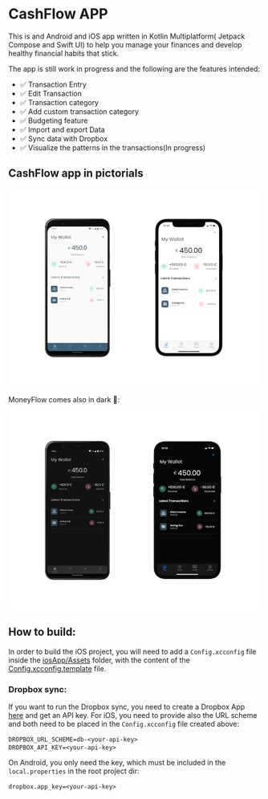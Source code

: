 
# CashFlow APP
This is and Android and iOS app written in  Kotlin Multiplatform( Jetpack Compose and Swift UI) 
to help you manage your finances and develop healthy financial habits that stick.

The app is still work in progress  and the following are the features intended:
- ✅ Transaction Entry
- ✅ Edit Transaction
- ✅ Transaction category
- ✅ Add custom transaction category
- ✅ Budgeting feature
- ✅ Import and export Data
- ✅ Sync data with Dropbox
- ✅ Visualize the patterns in the transactions(In progress)

## CashFlow app in pictorials

<div align="center">
  <img src="image/money-flow-light.png">
</div>

MoneyFlow comes also in dark 🌃:

<div align="center">
  <img src="image/money-flow-dark.png">
</div>



## How to build:

In order to build the iOS project, you will need to add a `Config.xcconfig` file inside the [iosApp/Assets](https://github.com/prof18/MoneyFlow/tree/main/iosApp/Assets) folder, with the content of the [Config.xcconfig.template](https://github.com/prof18/MoneyFlow/blob/main/iosApp/Assets/Config.xcconfig.template) file. 

### Dropbox sync:

If you want to run the Dropbox sync, you need to create a Dropbox App [here](https://www.dropbox.com/developers/) and get an API key. For iOS, you need to provide also the URL scheme and both need to be placed in the `Config.xcconfig` file created above:

```xcconfing
DROPBOX_URL_SCHEME=db-<your-api-key>
DROPBOX_API_KEY=<your-api-key>
```

On Android, you only need the   key, which must be included in the `local.properties` in the root project dir:

```properties
dropbox.app_key=<your-api-key>
```


